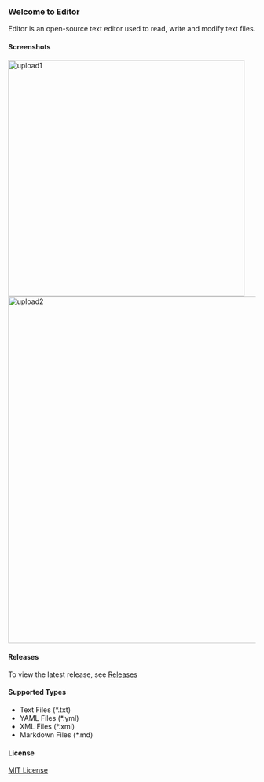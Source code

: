 ### Welcome to Editor
Editor is an open-source text editor used to read, write and modify text files.

#### Screenshots
<img width="481" alt="upload1" src="https://user-images.githubusercontent.com/39607018/131180950-cae5ea21-e807-4c97-b7ee-a503f15b4ea2.PNG">
<br>
<img width="707" alt="upload2" src="https://user-images.githubusercontent.com/39607018/131184535-20043dc7-30ae-46ce-bc8b-852e63a51955.PNG">

#### Releases
To view the latest release, see [Releases](https://github.com/mebsic/Editor/releases/latest)

#### Supported Types
- Text Files (*.txt)
- YAML Files (*.yml)
- XML Files (*.xml)
- Markdown Files (*.md)

#### License
[MIT License](https://github.com/mebsic/Editor/blob/master/LICENSE)
